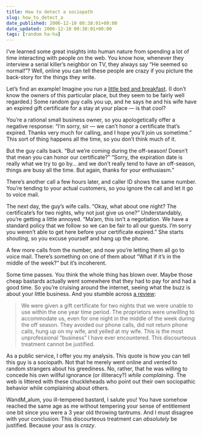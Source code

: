 ```yaml
---
title: How to detect a sociopath
slug: how_to_detect_a
date_published: 2006-12-10 00:38:01+00:00
date_updated: 2006-12-10 00:38:01+00:00
tags: [random ha-ha]
---
```

I’ve learned some great insights into human nature from spending a lot of time interacting with people on the web. You know how, whenever they interview a serial killer’s neighbor on TV, they always say “He seemed so normal!”? Well, online you can tell these people are crazy if you picture the back-story for the things they write.

Let’s find an example! Imagine you run a [little bed and breakfast](http://www.legacyofwilliamsburgbb.com/). (I don’t know the owners of this particular place, but they seem to be fairly well regarded.) Some random guy calls you up, and he says he and his wife have an expired gift certificate for a stay at your place — is that cool?

You’re a rational small business owner, so you apologetically offer a negative response: “I’m sorry, sir — we can’t honor a certificate that’s expired. Thanks very much for calling, and I hope you’ll join us sometime.” This sort of thing happens all the time, so you don’t think much of it.

But the guy calls back. “But we’re coming during the off-season! Doesn’t that mean you can honor our certificate?” “Sorry, the expiration date is really what we try to go by… and we don’t really tend to have an off-season, things are busy all the time. But again, thanks for your enthusiasm.”

There’s another call a few hours later, and caller ID shows the same number. You’re tending to your actual customers, so you ignore the call and let it go to voice mail.

The next day, the guy’s wife calls. “Okay, what about one night? The certificate’s for two nights, why not just give us one?” Understandably, you’re getting a little annoyed. “Ma’am, this isn’t a negotiation. We have a standard policy that we follow so we can be fair to all our guests. I’m sorry you weren’t able to get here before your certificate expired.” She starts shouting, so you excuse yourself and hang up the phone.

A few more calls from the number, and now you’re letting them all go to voice mail. There’s something on one of them about “What if it’s in the middle of the week?” but it’s incoherent.

Some time passes. You think the whole thing has blown over. Maybe those cheap bastards actually went somewhere that they had to pay for and had a good time. So you’re cruising around the internet, seeing what the buzz is about your little business. And you stumble across [a review](http://www.travelpost.com/hotels/Legacy_of_Williamsburg/h62362):

> We were given a gift certificate for two nights that we were unable to use within the one year time period. The proprietors were unwilling to accommodate us, even for one night in the middle of the week during the off season. They avoided our phone calls, did not return phone calls, hung up on my wife, and yelled at my wife. This is the most unprofessional “business” I have ever encountered. This discourteous treatment cannot be justified.

As a public service, I offer you my analysis. This quote is how you can tell this guy is a sociopath. Not that he merely went online and vented to random strangers about his greediness. No, rather, that he was willing to concede his own willful ignorance (or illiteracy?) *while complaining*. The web is littered with these chuckleheads who point out their own sociopathic behavior while complaining about others.

WandM_alum, you ill-tempered bastard, I salute you! You have somehow reached the same age as me without tempering your sense of entitlement one bit since you were a 3 year old throwing tantrums. And I must disagree with your conclusion: This discourteous treatment can *absolutely* be justified. Because your ass is *crazy*.
